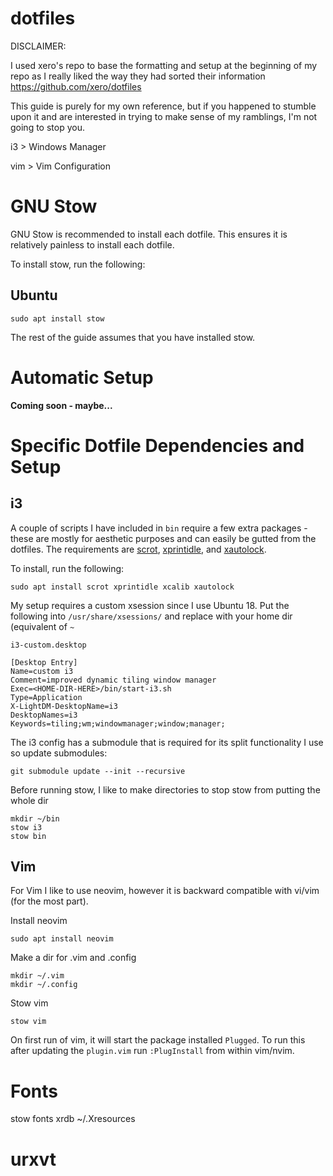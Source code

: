 # dotfiles

DISCLAIMER:

I used xero's repo to base the formatting and setup at the beginning of my repo as I really liked the way they had sorted their information
https://github.com/xero/dotfiles

This guide is purely for my own reference, but if you happened to stumble upon it and are interested in trying to make sense of my ramblings, I'm not going to stop you.

i3		> Windows Manager

vim		> Vim Configuration

# GNU Stow
GNU Stow is recommended to install each dotfile. This ensures it is relatively painless to install each dotfile. 

To install stow, run the following:

## Ubuntu
```
sudo apt install stow
```

The rest of the guide assumes that you have installed stow.

# Automatic Setup
**Coming soon - maybe...**

# Specific Dotfile Dependencies and Setup

## i3

A couple of scripts I have included in `bin` require a few extra packages - these are mostly for aesthetic purposes and can easily be gutted from the dotfiles.
The requirements are [scrot](https://en.wikipedia.org/wiki/Scrot), [xprintidle](https://aur.archlinux.org/packages/xprintidle/), and [xautolock](https://linux.die.net/man/1/xautolock).

To install, run the following:

```
sudo apt install scrot xprintidle xcalib xautolock
```

My setup requires a custom xsession since I use Ubuntu 18. Put the following into `/usr/share/xsessions/` and replace <HOME-DIR-HERE> with your home dir (equivalent of `~`

`i3-custom.desktop`
```
[Desktop Entry]
Name=custom i3
Comment=improved dynamic tiling window manager
Exec=<HOME-DIR-HERE>/bin/start-i3.sh
Type=Application
X-LightDM-DesktopName=i3
DesktopNames=i3
Keywords=tiling;wm;windowmanager;window;manager;
```

The i3 config has a submodule that is required for its split functionality I use so update submodules:
```
git submodule update --init --recursive
```

Before running stow, I like to make directories to stop stow from putting the whole dir
```
mkdir ~/bin
stow i3
stow bin
```

## Vim
For Vim I like to use neovim, however it is backward compatible with vi/vim (for the most part).

Install neovim
```
sudo apt install neovim
```

Make a dir for .vim and .config
```
mkdir ~/.vim
mkdir ~/.config
```

Stow vim
```
stow vim
```

On first run of vim, it will start the package installed `Plugged`. To run this after updating the `plugin.vim` run `:PlugInstall` from within vim/nvim.

# Fonts
stow fonts
xrdb ~/.Xresources

# urxvt
